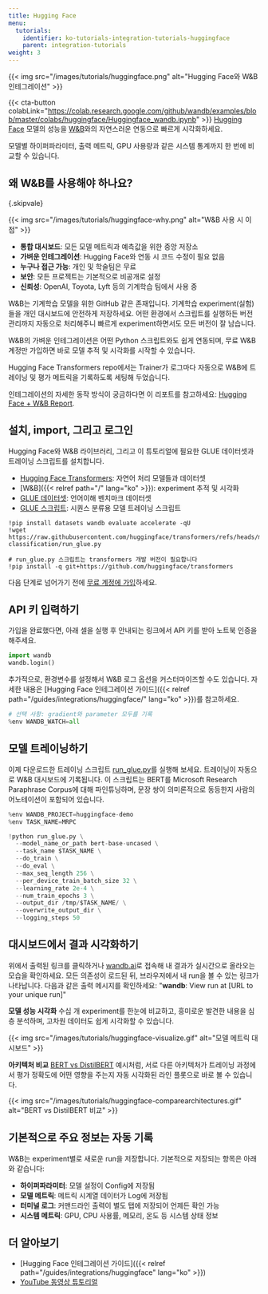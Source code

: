 ```yaml
---
title: Hugging Face
menu:
  tutorials:
    identifier: ko-tutorials-integration-tutorials-huggingface
    parent: integration-tutorials
weight: 3
---
```


{{< img src="/images/tutorials/huggingface.png" alt="Hugging Face와 W&B 인테그레이션" >}}

{{< cta-button colabLink="https://colab.research.google.com/github/wandb/examples/blob/master/colabs/huggingface/Huggingface_wandb.ipynb" >}}
[Hugging Face](https://github.com/huggingface/transformers) 모델의 성능을 [W&B](https://wandb.ai/site)와의 자연스러운 연동으로 빠르게 시각화하세요.

모델별 하이퍼파라미터, 출력 메트릭, GPU 사용량과 같은 시스템 통계까지 한 번에 비교할 수 있습니다.

## 왜 W&B를 사용해야 하나요?
{.skipvale}

{{< img src="/images/tutorials/huggingface-why.png" alt="W&B 사용 시 이점" >}}

- **통합 대시보드**: 모든 모델 메트릭과 예측값을 위한 중앙 저장소
- **가벼운 인테그레이션**: Hugging Face와 연동 시 코드 수정이 필요 없음
- **누구나 접근 가능**: 개인 및 학술팀은 무료
- **보안**: 모든 프로젝트는 기본적으로 비공개로 설정
- **신뢰성**: OpenAI, Toyota, Lyft 등의 기계학습 팀에서 사용 중

W&B는 기계학습 모델을 위한 GitHub 같은 존재입니다. 기계학습 experiment(실험)들을 개인 대시보드에 안전하게 저장하세요. 어떤 환경에서 스크립트를 실행하든 버전 관리까지 자동으로 처리해주니 빠르게 experiment하면서도 모든 버전이 잘 남습니다.

W&B의 가벼운 인테그레이션은 어떤 Python 스크립트와도 쉽게 연동되며, 무료 W&B 계정만 가입하면 바로 모델 추적 및 시각화를 시작할 수 있습니다.

Hugging Face Transformers repo에서는 Trainer가 로그마다 자동으로 W&B에 트레이닝 및 평가 메트릭을 기록하도록 세팅해 두었습니다.

인테그레이션의 자세한 동작 방식이 궁금하다면 이 리포트를 참고하세요: [Hugging Face + W&B Report](https://app.wandb.ai/jxmorris12/huggingface-demo/reports/Train-a-model-with-Hugging-Face-and-Weights-%26-Biases--VmlldzoxMDE2MTU).

## 설치, import, 그리고 로그인



Hugging Face와 W&B 라이브러리, 그리고 이 튜토리얼에 필요한 GLUE 데이터셋과 트레이닝 스크립트를 설치합니다.
- [Hugging Face Transformers](https://github.com/huggingface/transformers): 자연어 처리 모델들과 데이터셋
- [W&B]({{< relref path="/" lang="ko" >}}): experiment 추적 및 시각화
- [GLUE 데이터셋](https://gluebenchmark.com/): 언어이해 벤치마크 데이터셋
- [GLUE 스크립트](https://raw.githubusercontent.com/huggingface/transformers/refs/heads/main/examples/pytorch/text-classification/run_glue.py): 시퀀스 분류용 모델 트레이닝 스크립트


```notebook
!pip install datasets wandb evaluate accelerate -qU
!wget https://raw.githubusercontent.com/huggingface/transformers/refs/heads/main/examples/pytorch/text-classification/run_glue.py
```


```notebook
# run_glue.py 스크립트는 transformers 개발 버전이 필요합니다
!pip install -q git+https://github.com/huggingface/transformers
```

다음 단계로 넘어가기 전에 [무료 계정에 가입](https://app.wandb.ai/login?signup=true)하세요.

## API 키 입력하기

가입을 완료했다면, 아래 셀을 실행 후 안내되는 링크에서 API 키를 받아 노트북 인증을 해주세요.


```python
import wandb
wandb.login()
```

추가적으로, 환경변수를 설정해서 W&B 로그 옵션을 커스터마이즈할 수도 있습니다. 자세한 내용은 [Hugging Face 인테그레이션 가이드]({{< relref path="/guides/integrations/huggingface/" lang="ko" >}})를 참고하세요.


```python
# 선택 사항: gradient와 parameter 모두를 기록
%env WANDB_WATCH=all
```

## 모델 트레이닝하기
이제 다운로드한 트레이닝 스크립트 [run_glue.py](https://huggingface.co/transformers/examples.html#glue)를 실행해 보세요. 트레이닝이 자동으로 W&B 대시보드에 기록됩니다. 이 스크립트는 BERT를 Microsoft Research Paraphrase Corpus에 대해 파인튜닝하며, 문장 쌍이 의미론적으로 동등한지 사람의 어노테이션이 포함되어 있습니다.


```python
%env WANDB_PROJECT=huggingface-demo
%env TASK_NAME=MRPC

!python run_glue.py \
  --model_name_or_path bert-base-uncased \
  --task_name $TASK_NAME \
  --do_train \
  --do_eval \
  --max_seq_length 256 \
  --per_device_train_batch_size 32 \
  --learning_rate 2e-4 \
  --num_train_epochs 3 \
  --output_dir /tmp/$TASK_NAME/ \
  --overwrite_output_dir \
  --logging_steps 50
```

##  대시보드에서 결과 시각화하기
위에서 출력된 링크를 클릭하거나 [wandb.ai](https://app.wandb.ai)로 접속해 내 결과가 실시간으로 올라오는 모습을 확인하세요. 모든 의존성이 로드된 뒤, 브라우저에서 내 run을 볼 수 있는 링크가 나타납니다. 다음과 같은 출력 메시지를 확인하세요: "**wandb**: View run at [URL to your unique run]"

**모델 성능 시각화**
수십 개 experiment를 한눈에 비교하고, 흥미로운 발견한 내용을 심층 분석하며, 고차원 데이터도 쉽게 시각화할 수 있습니다.

{{< img src="/images/tutorials/huggingface-visualize.gif" alt="모델 메트릭 대시보드" >}}

**아키텍처 비교**
[BERT vs DistilBERT](https://app.wandb.ai/jack-morris/david-vs-goliath/reports/Does-model-size-matter%3F-Comparing-BERT-and-DistilBERT-using-Sweeps--VmlldzoxMDUxNzU) 예시처럼, 서로 다른 아키텍처가 트레이닝 과정에서 평가 정확도에 어떤 영향을 주는지 자동 시각화된 라인 플롯으로 바로 볼 수 있습니다.

{{< img src="/images/tutorials/huggingface-comparearchitectures.gif" alt="BERT vs DistilBERT 비교" >}}

## 기본적으로 주요 정보는 자동 기록
W&B는 experiment별로 새로운 run을 저장합니다. 기본적으로 저장되는 항목은 아래와 같습니다:
- **하이퍼파라미터**: 모델 설정이 Config에 저장됨
- **모델 메트릭**: 메트릭 시계열 데이터가 Log에 저장됨
- **터미널 로그**: 커맨드라인 출력이 별도 탭에 저장되어 언제든 확인 가능
- **시스템 메트릭**: GPU, CPU 사용률, 메모리, 온도 등 시스템 상태 정보

## 더 알아보기
- [Hugging Face 인테그레이션 가이드]({{< relref path="/guides/integrations/huggingface" lang="ko" >}})
- [YouTube 동영상 튜토리얼](http://wandb.me/youtube)

